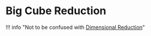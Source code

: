# Big Cube Reduction

!!! info "Not to be confused with [Dimensional Reduction](/techniques/dimensional-reduction)"
